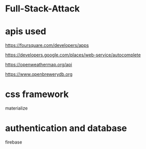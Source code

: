 # Full-Stack-Attack

# apis used
https://foursquare.com/developers/apps

https://developers.google.com/places/web-service/autocomplete

https://openweathermap.org/api

https://www.openbrewerydb.org

# css framework
materialize

# authentication and database
firebase


